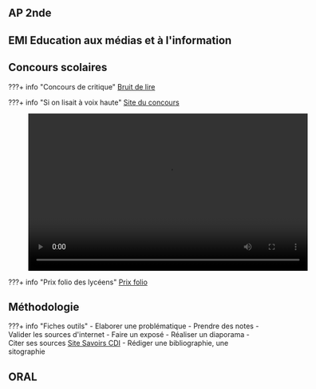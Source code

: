 
## AP 2nde

## EMI Education aux médias et à l'information

## Concours scolaires
???+ info "Concours de critique"
[Bruit de lire](https://www.bruitdelire.org/concours-de-critique-litteraire/)

???+ info "Si on lisait à voix haute"
[Site du concours](https://www.lumni.fr/dossier/la-grande-librairie-concours-de-lecture-a-voix-haute)

<figure>
<video width="560" height="315" controls>
  <source src="./videos/Parcoursup.mp4" type="video/mp4">  
Your browser does not support the video tag.
</video>
</figure>

???+ info "Prix folio des lycéens"
[Prix folio](https://www.prixdeslyceensfolio.fr/)


## Méthodologie
???+ info "Fiches outils"
    - Elaborer une problématique
    - Prendre des notes
    - Valider les sources d'internet
    - Faire un exposé
    - Réaliser un diaporama
    - Citer ses sources
    [Site Savoirs CDI](https://www.reseau-canope.fr/savoirscdi/centre-de-ressources/fonds-documentaire-acquisition-traitement/le-traitement-documentaire/citer-ses-sources-et-presenter-une-bibliographie-lycee.html)
    - Rédiger une bibliographie, une sitographie
    
## ORAL
